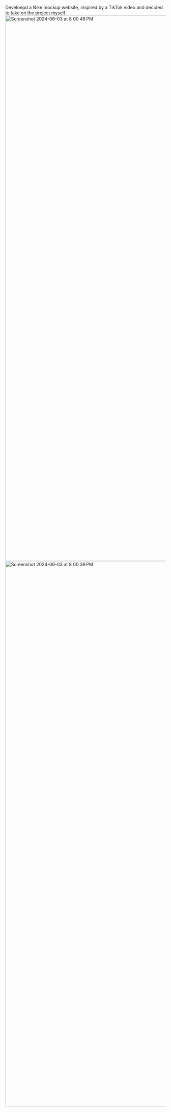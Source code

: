  Develoepd a Nike mockup website, inspired by a TikTok video and decided to take on the project myself.
<img width="1708" alt="Screenshot 2024-06-03 at 8 00 46 PM" src="https://github.com/ReyesJesse/NikeOne/assets/138738945/37cabbff-b9f1-4174-8b94-9de08f772282">
<img width="1708" alt="Screenshot 2024-06-03 at 8 00 39 PM" src="https://github.com/ReyesJesse/NikeOne/assets/138738945/99134ded-5425-4aba-8e01-8acc80548ceb">
